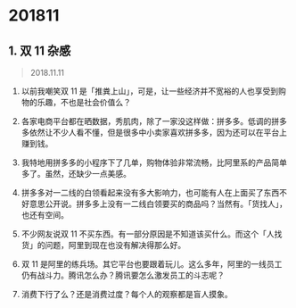 # 201811

## 1. 双 11 杂感
> 2018.11.11

1.  以前我嘲笑双 11 是「推粪上山」，可是，让一些经济并不宽裕的人也享受到购物的乐趣，不也是社会价值么？

2. 各家电商平台都在晒数据，秀肌肉，除了一家没这样做：拼多多。低调的拼多多依然让不少人看不懂，但是很多中小卖家喜欢拼多多，因为还可以在平台上赚到钱。

3. 我特地用拼多多的小程序下了几单，购物体验非常流畅，比阿里系的产品简单多了。虽然，还缺少一点美感。

4. 拼多多对一二线的白领看起来没有多大影响力，也可能有人在上面买了东西不好意思公开说。拼多多上没有一二线白领要买的商品吗？当然有。「货找人」，也还有空间。

5. 不少网友说双 11 不买东西。有一部分原因是不知道该买什么。而这个「人找货」的问题，阿里到现在也没有解决得那么好。

6. 双 11 是阿里的练兵场。其它平台也要跟着玩儿。这么多年，阿里的一线员工仍有战斗力。腾讯怎么办？腾讯要怎么激发员工的斗志呢？

7. 消费下行了么？还是消费过度？每个人的观察都是盲人摸象。

